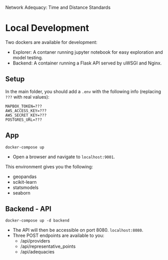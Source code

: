 Network Adequacy: Time and Distance Standards

# Local Development

Two dockers are available for development:
- Explorer: A contaner running jupyter notebook for easy exploration and model testing.
- Backend: A container running a Flask API served by uWSGI and Nginx.

## Setup
In the main folder, you should add a `.env` with the following info (replacing `???` with real values):
```
MAPBOX_TOKEN=???
AWS_ACCESS_KEY=???
AWS_SECRET_KEY=???
POSTGRES_URL=???
```

## App

```
docker-compose up
```

- Open a browser and navigate to `localhost:9001`.

This environment gives you the following:
- geopandas
- scikit-learn
- statsmodels
- seaborn

## Backend - API

```
docker-compose up -d backend
```

- The API will then be accessible on port 8080. `localhost:8080`.
- Three POST endpoints are available to you:
	- /api/providers
	- /api/representative_points
	- /api/adequacies
